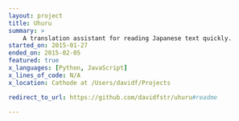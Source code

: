 ```yaml
---
layout: project
title: Uhuru
summary: >
    A translation assistant for reading Japanese text quickly.
started_on: 2015-01-27
ended_on: 2015-02-05
featured: true
x_languages: [Python, JavaScript]
x_lines_of_code: N/A
x_location: Cathode at /Users/davidf/Projects

redirect_to_url: https://github.com/davidfstr/uhuru#readme

---
```

